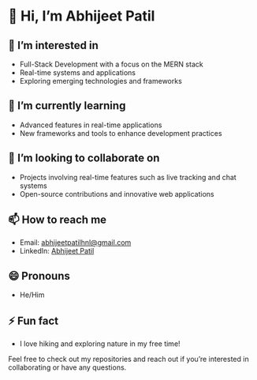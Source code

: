 # 👋 Hi, I’m Abhijeet Patil

## 👀 I’m interested in
- Full-Stack Development with a focus on the MERN stack
- Real-time systems and applications
- Exploring emerging technologies and frameworks

## 🌱 I’m currently learning
- Advanced features in real-time applications
- New frameworks and tools to enhance development practices

## 💞️ I’m looking to collaborate on
- Projects involving real-time features such as live tracking and chat systems
- Open-source contributions and innovative web applications

## 📫 How to reach me
- Email: [abhijeetpatilhnl@gmail.com](mailto:abhijeetpatilhnl@gmail.com)
- LinkedIn: [Abhijeet Patil](https://www.linkedin.com/in/abhijeet-patil-b23b94228)

## 😄 Pronouns
- He/Him

## ⚡ Fun fact
- I love hiking and exploring nature in my free time!

Feel free to check out my repositories and reach out if you’re interested in collaborating or have any questions.

<!---
abhijeetpatilrm/abhijeetpatilrm is a ✨ special ✨ repository because its `README.md` (this file) appears on your GitHub profile.
You can click the Preview link to take a look at your changes.
--->
